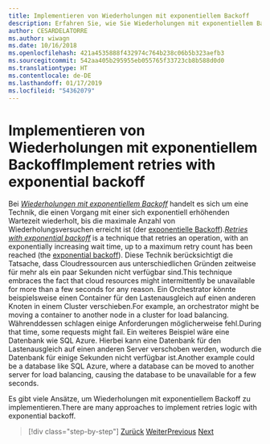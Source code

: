 ```yaml
---
title: Implementieren von Wiederholungen mit exponentiellem Backoff
description: Erfahren Sie, wie Sie Wiederholungen mit exponentiellem Backoff implementieren.
author: CESARDELATORRE
ms.author: wiwagn
ms.date: 10/16/2018
ms.openlocfilehash: 421a4535888f432974c764b238c06b5b323aefb3
ms.sourcegitcommit: 542aa405b295955eb055765f33723cb8b588d0d0
ms.translationtype: HT
ms.contentlocale: de-DE
ms.lasthandoff: 01/17/2019
ms.locfileid: "54362079"
---
```

# <a name="implement-retries-with-exponential-backoff"></a><span data-ttu-id="c6633-103">Implementieren von Wiederholungen mit exponentiellem Backoff</span><span class="sxs-lookup"><span data-stu-id="c6633-103">Implement retries with exponential backoff</span></span>

<span data-ttu-id="c6633-104">Bei [*Wiederholungen mit exponentiellem Backoff*](/azure/architecture/patterns/retry) handelt es sich um eine Technik, die einen Vorgang mit einer sich exponentiell erhöhenden Wartezeit wiederholt, bis die maximale Anzahl von Wiederholungsversuchen erreicht ist (der [exponentielle Backoff](https://en.wikipedia.org/wiki/Exponential_backoff)).</span><span class="sxs-lookup"><span data-stu-id="c6633-104">[*Retries with exponential backoff*](/azure/architecture/patterns/retry) is a technique that retries an operation, with an exponentially increasing wait time, up to a maximum retry count has been reached (the [exponential backoff](https://en.wikipedia.org/wiki/Exponential_backoff)).</span></span> <span data-ttu-id="c6633-105">Diese Technik berücksichtigt die Tatsache, dass Cloudressourcen aus unterschiedlichen Gründen zeitweise für mehr als ein paar Sekunden nicht verfügbar sind.</span><span class="sxs-lookup"><span data-stu-id="c6633-105">This technique embraces the fact that cloud resources might intermittently be unavailable for more than a few seconds for any reason.</span></span> <span data-ttu-id="c6633-106">Ein Orchestrator könnte beispielsweise einen Container für den Lastenausgleich auf einen anderen Knoten in einem Cluster verschieben.</span><span class="sxs-lookup"><span data-stu-id="c6633-106">For example, an orchestrator might be moving a container to another node in a cluster for load balancing.</span></span> <span data-ttu-id="c6633-107">Währenddessen schlagen einige Anforderungen möglicherweise fehl.</span><span class="sxs-lookup"><span data-stu-id="c6633-107">During that time, some requests might fail.</span></span> <span data-ttu-id="c6633-108">Ein weiteres Beispiel wäre eine Datenbank wie SQL Azure. Hierbei kann eine Datenbank für den Lastenausgleich auf einen anderen Server verschoben werden, wodurch die Datenbank für einige Sekunden nicht verfügbar ist.</span><span class="sxs-lookup"><span data-stu-id="c6633-108">Another example could be a database like SQL Azure, where a database can be moved to another server for load balancing, causing the database to be unavailable for a few seconds.</span></span>

<span data-ttu-id="c6633-109">Es gibt viele Ansätze, um Wiederholungen mit exponentiellem Backoff zu implementieren.</span><span class="sxs-lookup"><span data-stu-id="c6633-109">There are many approaches to implement retries logic with exponential backoff.</span></span>

>[!div class="step-by-step"]
><span data-ttu-id="c6633-110">[Zurück](partial-failure-strategies.md)
>[Weiter](implement-resilient-entity-framework-core-sql-connections.md)</span><span class="sxs-lookup"><span data-stu-id="c6633-110">[Previous](partial-failure-strategies.md)
[Next](implement-resilient-entity-framework-core-sql-connections.md)</span></span>